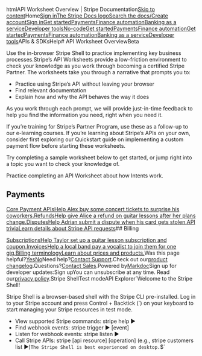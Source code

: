 htmlAPI Worksheet Overview | Stripe Documentation[Skip to content](#main-content)Home[Sign in](https://dashboard.stripe.com/login?redirect=https%3A%2F%2Fdocs.stripe.com%2Fworksheets)[The Stripe Docs logo](/)[Search the docs/](#)[Create account](https://dashboard.stripe.com/register)[Sign in](https://dashboard.stripe.com/login?redirect=https%3A%2F%2Fdocs.stripe.com%2Fworksheets)[Get started](/get-started)[Payments](/payments)[Finance automation](/finance-automation)[Banking as a service](/financial-services)[Developer tools](/development)[No-code](/no-code)[Get started](/get-started)[Payments](/payments)[Finance automation](/finance-automation)[](#)[Get started](/get-started)[Payments](/payments)[Finance automation](/finance-automation)[Banking as a service](/financial-services)[Developer tools](/development)[](#)APIs & SDKsHelp[](#)[](#)# API Worksheet OverviewBeta

Use the in-browser Stripe Shell to practice implementing key business processes.Stripe’s API Worksheets provide a low-friction environment to check your knowledge as you work through becoming a certified Stripe Partner.  The worksheets take you through a narrative that prompts you to:

- Practice using Stripe’s API without leaving your browser
- Find relevant documentation
- Explain how and why the API behaves the way it does

As you work through each prompt, we will provide just-in-time feedback to help you find the information you need, right when you need it.

If you’re training for Stripe’s Partner Program, use these as a follow-up to our e-learning courses.  If you’re learning about Stripe’s APIs on your own, consider first exploring our Quickstart guide on implementing a custom payment flow before starting these worksheets.

Try completing a sample worksheet below to get started, or jump right into a topic you want to check your knowledge of.

Practice completing an API Worksheet about how Intents work.

## Payments

[Core Payment APIsHelp Alex buy some concert tickets to surprise his coworkers.](/worksheets/payments#core-payment-apis)[RefundsHelp give Alice a refund on guitar lessons after her plans change.](/worksheets/payments#refunds)[DisputesHelp Adrian submit a dispute when his card gets stolen.](/worksheets/payments#disputes)[API triviaLearn details about Stripe API requests](/worksheets/payments#api-trivia)## Billing

[SubscriptionsHelp Taylor set up a guitar lesson subscription and coupon.](/worksheets/billing#subscriptions)[InvoicesHelp a local band pay a vocalist to join them for one gig.](/worksheets/billing#invoices)[Billing terminologyLearn about prices and products.](/worksheets/billing#billing-terminology)Was this page helpful?[Yes](#)[No](#)Need help?[Contact Support](https://support.stripe.com/).Check out our[product changelog](https://stripe.com/blog/changelog).Questions?[Contact Sales](https://stripe.com/contact/sales).Powered by[Markdoc](https://markdoc.dev)Sign up for developer updates:Sign upYou can unsubscribe at any time. Read our[privacy policy](https://stripe.com/privacy).Stripe ShellTest modeAPI Explorer[](https://stripe.com/docs/stripe-cli#install)`Welcome to the Stripe Shell!

Stripe Shell is a browser-based shell with the Stripe CLI pre-installed. Log in to your
Stripe account and press Control + Backtick (`) on your keyboard to start managing your Stripe
resources in test mode.

- View supported Stripe commands: stripe help ▶️
- Find webhook events: stripe trigger ▶️ [event]
- Listen for webhook events: stripe listen ▶
- Call Stripe APIs: stripe [api resource] [operation] (e.g., stripe customers list ▶️)`The Stripe Shell is best experienced on desktop.`$`